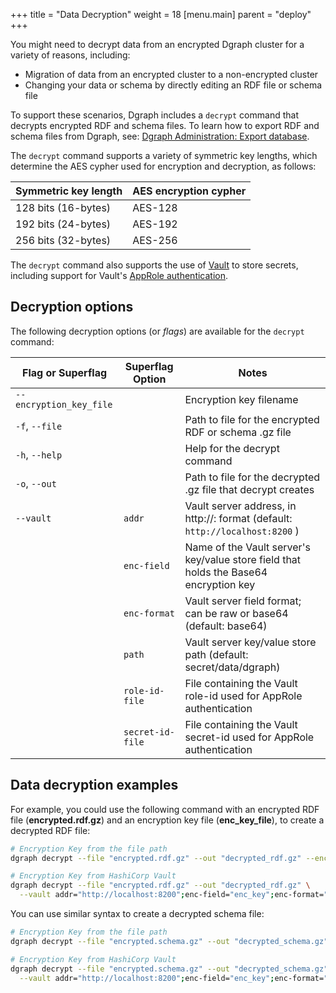 +++
title = "Data Decryption"
weight = 18
[menu.main]
    parent = "deploy"
+++

You might need to decrypt data from an encrypted Dgraph cluster for a variety of
reasons, including:

* Migration of data from an encrypted cluster to a non-encrypted cluster
* Changing your data or schema by directly editing an RDF file or schema file

To support these scenarios, Dgraph includes a `decrypt`
command that decrypts encrypted RDF and schema files. To learn how to export RDF
and schema files from Dgraph, see:
[Dgraph Administration: Export database](/deploy/dgraph-administration/#exporting-database).

The `decrypt` command supports a variety of symmetric key lengths, which
determine the AES cypher used for encryption and decryption, as follows:


| Symmetric key length | AES encryption cypher |
|----------------------|-----------------------|
| 128 bits (16-bytes)  |  AES-128              |
| 192 bits (24-bytes)  |  AES-192              |
| 256 bits (32-bytes)  |  AES-256              |


The `decrypt` command also supports the use of
[Vault](https://www.vaultproject.io/) to store secrets, including support for
Vault's
[AppRole authentication](https://www.vaultproject.io/docs/auth/approle.html).

## Decryption options

The following decryption options (or *flags*) are available for the `decrypt` command:

| Flag or Superflag       | Superflag Option | Notes                                                                                         |
|-------------------------|------------------|-----------------------------------------------------------------------------------------------|
| `--encryption_key_file` |                  | Encryption key filename                                                                       |
| `-f`, `--file`          |                  | Path to file for the encrypted RDF or schema .gz file                                         |
| `-h`, `--help`          |                  | Help for the decrypt command                                                                  |
| `-o`, `--out`           |                  | Path to file for the decrypted .gz file that decrypt creates                                  |
| `--vault`               | `addr`           | Vault server address, in http://<ip-address>:<port> format (default: `http://localhost:8200` )  |
|                         | `enc-field`      | Name of the Vault server's key/value store field that holds the Base64 encryption key         |
|                         | `enc-format`     | Vault server field format; can be raw or base64 (default: base64)                             |
|                         | `path`           | Vault server key/value store path (default: secret/data/dgraph)                               |
|                         | `role-id-file`   | File containing the Vault role-id used for AppRole authentication                             |
|                         | `secret-id-file` | File containing the Vault secret-id used for AppRole authentication                           |


## Data decryption examples

For example, you could use the following command with an encrypted RDF file
(**encrypted.rdf.gz**) and an encryption key file (**enc_key_file**), to
create a decrypted RDF file:

```bash
# Encryption Key from the file path
dgraph decrypt --file "encrypted.rdf.gz" --out "decrypted_rdf.gz" --encryption_key_file "enc-key-file"

# Encryption Key from HashiCorp Vault
dgraph decrypt --file "encrypted.rdf.gz" --out "decrypted_rdf.gz" \
  --vault addr="http://localhost:8200";enc-field="enc_key";enc-format="raw";path="secret/data/dgraph/alpha";role-id-file="./role_id";secret-id-file="./secret_id"
```

You can use similar syntax to create a decrypted schema file:

```bash
# Encryption Key from the file path
dgraph decrypt --file "encrypted.schema.gz" --out "decrypted_schema.gz" --encryption_key_file "enc-key-file"

# Encryption Key from HashiCorp Vault
dgraph decrypt --file "encrypted.schema.gz" --out "decrypted_schema.gz" \
  --vault addr="http://localhost:8200";enc-field="enc_key";enc-format="raw";path="secret/data/dgraph/alpha";role-id-file="./role_id";secret-id-file="./secret_id"
```
